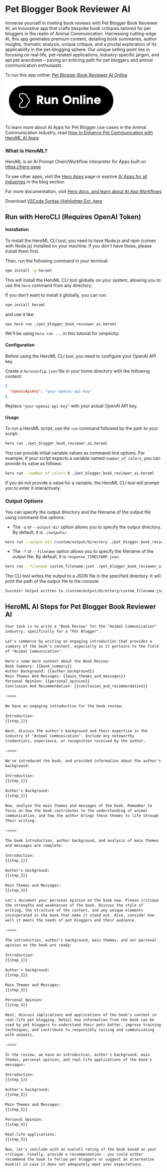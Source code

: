 # Pet Blogger Book Reviewer AI

Immerse yourself in riveting book reviews with Pet Blogger Book Reviewer AI, an innovative app that crafts bespoke book critiques tailored for pet bloggers in the realm of Animal Communication. Harnessing cutting-edge AI, this app generates premium content, detailing book summaries, author insights, thematic analysis, unique critique, and a pivotal exploration of its applicability in the pet-blogging sphere. Our unique selling point lies in focusing on real-life, pet-related applications, industry-specific jargon, and apt pet anecdotes – paving an enticing path for pet bloggers and animal communication enthusiasts.

To run this app online: [Pet Blogger Book Reviewer AI Online](https://hero.page/app/pet-blogger-book-reviewer-ai-ai-generated-pet-blogger-book-reviews/uZhVNuFp6m3wZwZByEOd)

[![Run Pet Blogger Book Reviewer AI Online](/assets/run.svg)](https://hero.page/app/pet-blogger-book-reviewer-ai-ai-generated-pet-blogger-book-reviews/uZhVNuFp6m3wZwZByEOd)

To learn more about AI Apps for Pet Blogger use-cases in the Animal Communication industry, read [How to Enhance Pet Communication with HeroML AI Apps](https://hero.page/blog/ai/animal-communication/how-to-enhance-pet-communication-with-heroml-ai-apps/170728)

### What is HeroML?
HeroML is an AI Prompt Chain/Workflow interpreter for Apps built on https://hero.page 

To see other apps, visit the [Hero Apps](https://hero.page/apps) page or explore [AI Apps for all industries](https://hero.page/blog) in the blog section

For more documentation, visit [Hero docs, and learn about AI App Workflows](https://hero.page/tutorials/introduction-to-heroml)

Download [VSCode Syntax Highlighter Ext. here](https://marketplace.visualstudio.com/items?itemName=hero-page.heroml)

## Run with HeroCLI (Requires OpenAI Token)

#### Installation

To install the HeroML CLI tool, you need to have Node.js and npm (comes with Node.js) installed on your machine. If you don't have these, please install them first. 

Then, run the following command in your terminal:

```bash
npm install -g heroml
```

This will install the HeroML CLI tool globally on your system, allowing you to use the `hero` command from any directory.

If you don't want to install it globally, you can run:

```bash
npm install heroml
```

and use it like:

```bash
npx hero run ./pet_blogger_book_reviewer_ai.heroml
```

We'll be using `hero run ...` in this tutorial for simplicity.

#### Configuration

Before using the HeroML CLI tool, you need to configure your OpenAI API key. 

Create a `heroconfig.json` file in your home directory with the following content:

```json
{
  "openaiApiKey": "your-openai-api-key"
}
```

Replace `"your-openai-api-key"` with your actual OpenAI API key.

#### Usage

To run a HeroML script, use the `run` command followed by the path to your script:

```bash
hero run ./pet_blogger_book_reviewer_ai.heroml
```

You can provide initial variable values as command-line options. For example, if your script expects a variable named `number_of_colors`, you can provide its value as follows:

```bash
hero run --number_of_colors 4 ./pet_blogger_book_reviewer_ai.heroml
```

If you do not provide a value for a variable, the HeroML CLI tool will prompt you to enter it interactively.

### Output Options

You can specify the output directory and the filename of the output file using command-line options:

- The `-o` or `--output-dir` option allows you to specify the output directory. By default, it is `./outputs/`.

```bash
hero run --output-dir /custom/output/directory ./pet_blogger_book_reviewer_ai.heroml
```

- The `-f` or `--filename` option allows you to specify the filename of the output file. By default, it is `response_TIMESTAMP.json`.

```bash
hero run --filename custom_filename.json ./pet_blogger_book_reviewer_ai.heroml
```

The CLI tool writes the output to a JSON file in the specified directory. It will print the path of the output file to the console:

```bash
Success! Output written to /custom/output/directory/custom_filename.json
```


## HeroML AI Steps for Pet Blogger Book Reviewer AI
```
Your task is to write a "Book Review" for the "Animal Communication" industry, specifically for a "Pet Blogger". 

Let's commence by writing an engaging introduction that provides a summary of the book's content, especially as it pertains to the field of "Animal Communication".

Here's some more context about the Book Review:
Book Summary: {{book_summary}}
Author Background: {{author_background}}
Main Themes And Messages: {{main_themes_and_messages}}
Personal Opinion: {{personal_opinion}}
Conclusion And Recommendation: {{conclusion_and_recommendation}}

->>>>

We have an engaging introduction for the book review:

Introduction:
{{step_1}}

Next, discuss the author's background and their expertise in the industry of "Animal Communication". Include any noteworthy credentials, experience, or recognition received by the author.

->>>>

We've introduced the book, and provided information about the author's background:

Introduction:
{{step_1}}

Author's Background:
{{step_2}}

Now, analyze the main themes and messages of the book. Remember to focus on how the book contributes to the understanding of animal communication, and how the author brings these themes to life through their writing.

->>>>

The book introduction, author background, and analysis of main themes and messages are complete:

Introduction:
{{step_1}}

Author's background:
{{step_2}}

Main Themes and Messages:
{{step_3}}

Let's document your personal opinion on the book now. Please critique the strengths and weaknesses of the book. Discuss the style of writing, the structure of the content, and any unique elements incorporated in the book that make it stand out. Also, consider how well it meets the needs of pet bloggers and their audience.

->>>>

The introduction, author's background, main themes, and our personal opinion on the book are ready:

Introduction:
{{step_1}}

Author's background:
{{step_2}}

Main Themes and Messages:
{{step_3}}

Personal Opinion:
{{step_4}}

Next, discuss implications and applications of the book's content in real-life pet blogging. Detail how information from the book can be used by pet bloggers to understand their pets better, improve training techniques, and contribute to responsibly raising and communicating with animals.

->>>>

In the review, we have an introduction, author's background, main themes, personal opinion, and real-life applications of the book's messages:

Introduction:
{{step_1}}

Author's background:
{{step_2}}

Main Themes and Messages:
{{step_3}}

Personal Opinion:
{{step_4}}

Real-life applications:
{{step_5}}

Now, let's conclude with an overall rating of the book based on your critique. Finally, provide a recommendation - you could either recommend the book to fellow pet bloggers or suggest an alternative book(s) in case it does not adequately meet your expectations.


```

